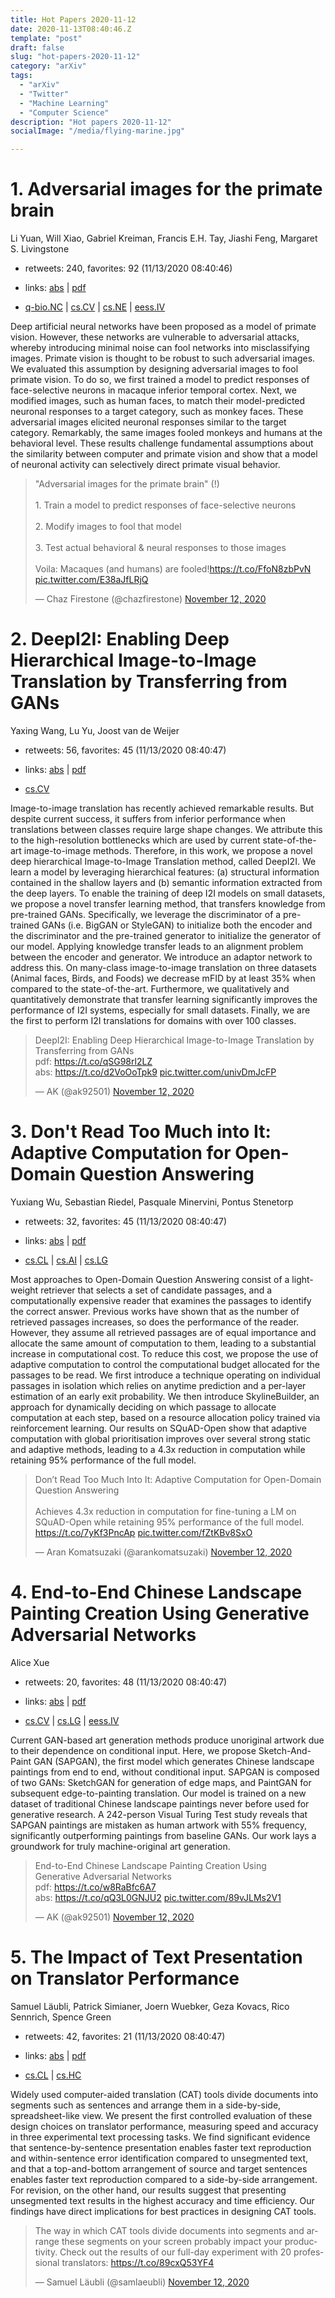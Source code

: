```yaml
---
title: Hot Papers 2020-11-12
date: 2020-11-13T08:40:46.Z
template: "post"
draft: false
slug: "hot-papers-2020-11-12"
category: "arXiv"
tags:
  - "arXiv"
  - "Twitter"
  - "Machine Learning"
  - "Computer Science"
description: "Hot papers 2020-11-12"
socialImage: "/media/flying-marine.jpg"

---
```


# 1. Adversarial images for the primate brain

Li Yuan, Will Xiao, Gabriel Kreiman, Francis E.H. Tay, Jiashi Feng, Margaret S. Livingstone

- retweets: 240, favorites: 92 (11/13/2020 08:40:46)

- links: [abs](https://arxiv.org/abs/2011.05623) | [pdf](https://arxiv.org/pdf/2011.05623)
- [q-bio.NC](https://arxiv.org/list/q-bio.NC/recent) | [cs.CV](https://arxiv.org/list/cs.CV/recent) | [cs.NE](https://arxiv.org/list/cs.NE/recent) | [eess.IV](https://arxiv.org/list/eess.IV/recent)

Deep artificial neural networks have been proposed as a model of primate vision. However, these networks are vulnerable to adversarial attacks, whereby introducing minimal noise can fool networks into misclassifying images. Primate vision is thought to be robust to such adversarial images. We evaluated this assumption by designing adversarial images to fool primate vision. To do so, we first trained a model to predict responses of face-selective neurons in macaque inferior temporal cortex. Next, we modified images, such as human faces, to match their model-predicted neuronal responses to a target category, such as monkey faces. These adversarial images elicited neuronal responses similar to the target category. Remarkably, the same images fooled monkeys and humans at the behavioral level. These results challenge fundamental assumptions about the similarity between computer and primate vision and show that a model of neuronal activity can selectively direct primate visual behavior.

<blockquote class="twitter-tweet"><p lang="en" dir="ltr">&quot;Adversarial images for the primate brain&quot; (!)<br><br>1. Train a model to predict responses of face-selective neurons<br><br>2. Modify images to fool that model <br><br>3. Test actual behavioral &amp; neural responses to those images<br><br>Voila: Macaques (and humans) are fooled!<a href="https://t.co/FfoN8zbPvN">https://t.co/FfoN8zbPvN</a> <a href="https://t.co/E38aJfLRjQ">pic.twitter.com/E38aJfLRjQ</a></p>&mdash; Chaz Firestone (@chazfirestone) <a href="https://twitter.com/chazfirestone/status/1326752533176606720?ref_src=twsrc%5Etfw">November 12, 2020</a></blockquote>
<script async src="https://platform.twitter.com/widgets.js" charset="utf-8"></script>




# 2. DeepI2I: Enabling Deep Hierarchical Image-to-Image Translation by  Transferring from GANs

Yaxing Wang, Lu Yu, Joost van de Weijer

- retweets: 56, favorites: 45 (11/13/2020 08:40:47)

- links: [abs](https://arxiv.org/abs/2011.05867) | [pdf](https://arxiv.org/pdf/2011.05867)
- [cs.CV](https://arxiv.org/list/cs.CV/recent)

Image-to-image translation has recently achieved remarkable results. But despite current success, it suffers from inferior performance when translations between classes require large shape changes. We attribute this to the high-resolution bottlenecks which are used by current state-of-the-art image-to-image methods. Therefore, in this work, we propose a novel deep hierarchical Image-to-Image Translation method, called DeepI2I. We learn a model by leveraging hierarchical features: (a) structural information contained in the shallow layers and (b) semantic information extracted from the deep layers. To enable the training of deep I2I models on small datasets, we propose a novel transfer learning method, that transfers knowledge from pre-trained GANs. Specifically, we leverage the discriminator of a pre-trained GANs (i.e. BigGAN or StyleGAN) to initialize both the encoder and the discriminator and the pre-trained generator to initialize the generator of our model. Applying knowledge transfer leads to an alignment problem between the encoder and generator. We introduce an adaptor network to address this. On many-class image-to-image translation on three datasets (Animal faces, Birds, and Foods) we decrease mFID by at least 35% when compared to the state-of-the-art. Furthermore, we qualitatively and quantitatively demonstrate that transfer learning significantly improves the performance of I2I systems, especially for small datasets. Finally, we are the first to perform I2I translations for domains with over 100 classes.

<blockquote class="twitter-tweet"><p lang="en" dir="ltr">DeepI2I: Enabling Deep Hierarchical Image-to-Image Translation by Transferring from GANs<br>pdf: <a href="https://t.co/qSG98rl2LZ">https://t.co/qSG98rl2LZ</a><br>abs: <a href="https://t.co/d2VoOoTpk9">https://t.co/d2VoOoTpk9</a> <a href="https://t.co/univDmJcFP">pic.twitter.com/univDmJcFP</a></p>&mdash; AK (@ak92501) <a href="https://twitter.com/ak92501/status/1326710310544224256?ref_src=twsrc%5Etfw">November 12, 2020</a></blockquote>
<script async src="https://platform.twitter.com/widgets.js" charset="utf-8"></script>




# 3. Don't Read Too Much into It: Adaptive Computation for Open-Domain  Question Answering

Yuxiang Wu, Sebastian Riedel, Pasquale Minervini, Pontus Stenetorp

- retweets: 32, favorites: 45 (11/13/2020 08:40:47)

- links: [abs](https://arxiv.org/abs/2011.05435) | [pdf](https://arxiv.org/pdf/2011.05435)
- [cs.CL](https://arxiv.org/list/cs.CL/recent) | [cs.AI](https://arxiv.org/list/cs.AI/recent) | [cs.LG](https://arxiv.org/list/cs.LG/recent)

Most approaches to Open-Domain Question Answering consist of a light-weight retriever that selects a set of candidate passages, and a computationally expensive reader that examines the passages to identify the correct answer. Previous works have shown that as the number of retrieved passages increases, so does the performance of the reader. However, they assume all retrieved passages are of equal importance and allocate the same amount of computation to them, leading to a substantial increase in computational cost. To reduce this cost, we propose the use of adaptive computation to control the computational budget allocated for the passages to be read. We first introduce a technique operating on individual passages in isolation which relies on anytime prediction and a per-layer estimation of an early exit probability. We then introduce SkylineBuilder, an approach for dynamically deciding on which passage to allocate computation at each step, based on a resource allocation policy trained via reinforcement learning. Our results on SQuAD-Open show that adaptive computation with global prioritisation improves over several strong static and adaptive methods, leading to a 4.3x reduction in computation while retaining 95% performance of the full model.

<blockquote class="twitter-tweet"><p lang="en" dir="ltr">Don’t Read Too Much Into It: Adaptive Computation for Open-Domain Question Answering<br><br>Achieves 4.3x reduction in computation for fine-tuning a LM on SQuAD-Open while retaining 95% performance of the full model. <a href="https://t.co/7yKf3PncAp">https://t.co/7yKf3PncAp</a> <a href="https://t.co/fZtKBv8SxO">pic.twitter.com/fZtKBv8SxO</a></p>&mdash; Aran Komatsuzaki (@arankomatsuzaki) <a href="https://twitter.com/arankomatsuzaki/status/1326713763479785472?ref_src=twsrc%5Etfw">November 12, 2020</a></blockquote>
<script async src="https://platform.twitter.com/widgets.js" charset="utf-8"></script>




# 4. End-to-End Chinese Landscape Painting Creation Using Generative  Adversarial Networks

Alice Xue

- retweets: 20, favorites: 48 (11/13/2020 08:40:47)

- links: [abs](https://arxiv.org/abs/2011.05552) | [pdf](https://arxiv.org/pdf/2011.05552)
- [cs.CV](https://arxiv.org/list/cs.CV/recent) | [cs.LG](https://arxiv.org/list/cs.LG/recent) | [eess.IV](https://arxiv.org/list/eess.IV/recent)

Current GAN-based art generation methods produce unoriginal artwork due to their dependence on conditional input. Here, we propose Sketch-And-Paint GAN (SAPGAN), the first model which generates Chinese landscape paintings from end to end, without conditional input. SAPGAN is composed of two GANs: SketchGAN for generation of edge maps, and PaintGAN for subsequent edge-to-painting translation. Our model is trained on a new dataset of traditional Chinese landscape paintings never before used for generative research. A 242-person Visual Turing Test study reveals that SAPGAN paintings are mistaken as human artwork with 55% frequency, significantly outperforming paintings from baseline GANs. Our work lays a groundwork for truly machine-original art generation.

<blockquote class="twitter-tweet"><p lang="en" dir="ltr">End-to-End Chinese Landscape Painting Creation Using<br>Generative Adversarial Networks<br>pdf: <a href="https://t.co/w8RaBfc6A7">https://t.co/w8RaBfc6A7</a><br>abs: <a href="https://t.co/qQ3L0GNJU2">https://t.co/qQ3L0GNJU2</a> <a href="https://t.co/89vJLMs2V1">pic.twitter.com/89vJLMs2V1</a></p>&mdash; AK (@ak92501) <a href="https://twitter.com/ak92501/status/1326714584137420805?ref_src=twsrc%5Etfw">November 12, 2020</a></blockquote>
<script async src="https://platform.twitter.com/widgets.js" charset="utf-8"></script>




# 5. The Impact of Text Presentation on Translator Performance

Samuel Läubli, Patrick Simianer, Joern Wuebker, Geza Kovacs, Rico Sennrich, Spence Green

- retweets: 42, favorites: 21 (11/13/2020 08:40:47)

- links: [abs](https://arxiv.org/abs/2011.05978) | [pdf](https://arxiv.org/pdf/2011.05978)
- [cs.CL](https://arxiv.org/list/cs.CL/recent) | [cs.HC](https://arxiv.org/list/cs.HC/recent)

Widely used computer-aided translation (CAT) tools divide documents into segments such as sentences and arrange them in a side-by-side, spreadsheet-like view. We present the first controlled evaluation of these design choices on translator performance, measuring speed and accuracy in three experimental text processing tasks. We find significant evidence that sentence-by-sentence presentation enables faster text reproduction and within-sentence error identification compared to unsegmented text, and that a top-and-bottom arrangement of source and target sentences enables faster text reproduction compared to a side-by-side arrangement. For revision, on the other hand, our results suggest that presenting unsegmented text results in the highest accuracy and time efficiency. Our findings have direct implications for best practices in designing CAT tools.

<blockquote class="twitter-tweet"><p lang="en" dir="ltr">The way in which CAT tools divide documents into segments and arrange these segments on your screen probably impact your productivity. Check out the results of our full-day experiment with 20 professional translators: <a href="https://t.co/89cxQ53YF4">https://t.co/89cxQ53YF4</a></p>&mdash; Samuel Läubli (@samlaeubli) <a href="https://twitter.com/samlaeubli/status/1326790185233866752?ref_src=twsrc%5Etfw">November 12, 2020</a></blockquote>
<script async src="https://platform.twitter.com/widgets.js" charset="utf-8"></script>



